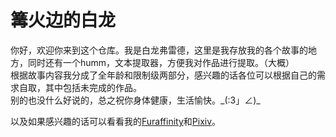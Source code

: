 # 篝火边的白龙

你好，欢迎你来到这个仓库。我是白龙弗雷德，这里是我存放我的各个故事的地方，同时还有一个humm，文本提取器，方便我对作品进行提取。（大概）  
根据故事内容我分成了全年龄和限制级两部分，感兴趣的话各位可以根据自己的需求自取，其中包括未完成的作品。  
别的也没什么好说的，总之祝你身体健康，生活愉快。\_(:3」∠)\_

以及如果感兴趣的话可以看看我的[Furaffinity](https://www.furaffinity.net/user/kahns/)和[Pixiv](https://www.pixiv.net/users/41130711)。
